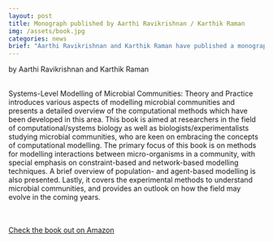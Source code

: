 ```yaml
---
layout: post
title: Monograph published by Aarthi Ravikrishnan / Karthik Raman
img: /assets/book.jpg
categories: news
brief: "Aarthi Ravikrishnan and Karthik Raman have published a monograph (CRC Press Focus Computational Biology Series) titled 'Systems-Level Modelling of Microbial Communities: Theory and Practice'"
---
```

by Aarthi Ravikrishnan and Karthik Raman

<br>Systems-Level Modelling of Microbial Communities: Theory and Practice introduces various aspects of modelling microbial communities and presents a detailed overview of the computational methods which have been developed in this area. This book is aimed at researchers in the field of computational/systems biology as well as biologists/experimentalists studying microbial communities, who are keen on embracing the concepts of computational modelling. The primary focus of this book is on methods for modelling interactions between micro-organisms in a community, with special emphasis on constraint-based and network-based modelling techniques. A brief overview of population- and agent-based modelling is also presented. Lastly, it covers the experimental methods to understand microbial communities, and provides an outlook on how the field may evolve in the coming years.
<br>
<br>
<br>
<p><a href="https://www.amazon.com/Systems-Level-Modelling-Microbial-Communities-Computational/dp/113859671X">Check the book out on Amazon</a></p>

 
